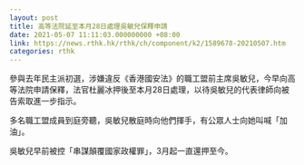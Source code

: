 ```yaml
---
layout: post
title: 高等法院延至本月28日處理吳敏兒保釋申請
date: 2021-05-07 11:11:03.000000000 +08:00
link: https://news.rthk.hk/rthk/ch/component/k2/1589678-20210507.htm
categories: rthk
---
```


參與去年民主派初選，涉嫌違反《香港國安法》的職工盟前主席吳敏兒，今早向高等法院申請保釋，法官杜麗冰押後至本月28日處理，以待吳敏兒的代表律師向被告索取進一步指示。

多名職工盟成員到庭旁聽，吳敏兒散庭時向他們揮手，有公眾人士向她叫喊「加油」。

吳敏兒早前被控「串謀顛覆國家政權罪」，3月起一直還押至今。
